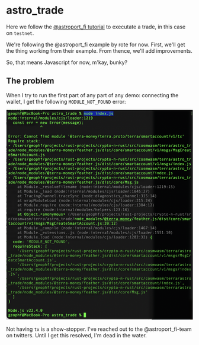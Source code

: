 # astro_trade

Here we follow the 
[@astroport_fi tutorial](https://docs.astroport.fi/docs/develop/tutorials/trading/swapping)
to executate a trade, in this case on `testnet`.

We're following the @astroport_fi example by rote for now. First, we'll get
the thing working from their example. From thence, we'll add improvements.

So, that means Javascript for now, m'kay, bunky?

## The problem

When I try to run the first part of any part of any demo: connecting the
wallet, I get the following `MODULE_NOT_FOUND` error:

![MODULE_NOT_FOUND](imgs/feather-error.png)

Not having `tx` is a show-stopper. I've reached out to the @astroport_fi-team
on twitters. Until I get this resolved, I'm dead in the water.
